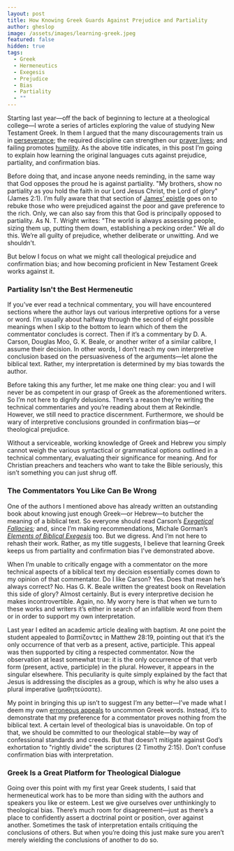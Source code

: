 ```yaml
---
layout: post
title: How Knowing Greek Guards Against Prejudice and Partiality
author: gheslop
image: /assets/images/learning-greek.jpeg
featured: false
hidden: true
tags:
  - Greek
  - Hermeneutics
  - Exegesis
  - Prejudice
  - Bias
  - Partiality
  - ""
---
```

Starting last year—off the back of beginning to lecture at a theological college—I wrote a series of articles exploring the value of studying New Testament Greek. In them I argued that the many discouragements train us in [perseverance](https://rekindle.co.za/content/2023-11-16-learning-new-testament-greek); the required discipline can strengthen our [prayer lives](https://rekindle.co.za/content/2023-02-15-learn-greek); and failing promotes [humility](https://rekindle.co.za/content/2023-03-24-how-failing-greek-can-help-you-love-god). As the above title indicates, in this post I’m going to explain how learning the original languages cuts against prejudice, partiality, and confirmation bias.

Before doing that, and incase anyone needs reminding, in the same way that God opposes the proud he is against partiality. "My brothers, show no partiality as you hold the faith in our Lord Jesus Christ, the Lord of glory" (James 2:1). I’m fully aware that that section of [James’ epistle](https://rekindle.co.za/content/the-epistle-of-james-wisdom-and-works/) goes on to rebuke those who were prejudiced against the poor and gave preference to the rich. Only, we can also say from this that God is principally opposed to partiality. As N. T. Wright writes: "The world is always assessing people, sizing them up, putting them down, establishing a pecking order." We all do this. We’re all guilty of prejudice, whether deliberate or unwitting. And we shouldn't.

But below I focus on what we might call theological prejudice and confirmation bias; and how becoming proficient in New Testament Greek works against it.

### Partiality Isn't the Best Hermeneutic

If you’ve ever read a technical commentary, you will have encountered sections where the author lays out various interpretive options for a verse or word. I’m usually about halfway through the second of eight possible meanings when I skip to the bottom to learn which of them the commentator concludes is correct. Then if it’s a commentary by D. A. Carson, Douglas Moo, G. K. Beale, or another writer of a similar calibre, I assume their decision. In other words, I don’t reach my own interpretive conclusion based on the persuasiveness of the arguments—let alone the biblical text. Rather, my interpretation is determined by my bias towards the author.

Before taking this any further, let me make one thing clear: you and I will never be as competent in our grasp of Greek as the aforementioned writers. So I’m not here to dignify delusions. There’s a reason they’re writing the technical commentaries and you’re reading about them at Rekindle. However, we still need to practice discernment. Furthermore, we should be wary of interpretive conclusions grounded in confirmation bias—or theological prejudice.

Without a serviceable, working knowledge of Greek and Hebrew you simply cannot weigh the various syntactical or grammatical options outlined in a technical commentary, evaluating their significance for meaning. And for Christian preachers and teachers who want to take the Bible seriously, this isn’t something you can just shrug off.

### The Commentators You Like Can Be Wrong

One of the authors I mentioned above has already written an outstanding book about knowing just enough Greek—or Hebrew—to butcher the meaning of a biblical text. So everyone should read Carson’s *[Exegetical Fallacies](https://www.google.com/url?sa=t&rct=j&q=&esrc=s&source=web&cd=&cad=rja&uact=8&ved=2ahUKEwiszOGo4ZOEAxVQa0EAHR5fD9MQFnoECDcQAQ&url=https%3A%2F%2Fwww.9marks.org%2Freview%2Fbook-review-exegetical-fallacies-by-d-a-carson%2F&usg=AOvVaw12XzMns7XkBRoQ-8tmF-UC&opi=89978449);* and, since I’m making recommendations, Michale Gorman’s *[Elements of Biblical Exegesis](https://www.google.com/url?sa=t&rct=j&q=&esrc=s&source=web&cd=&cad=rja&uact=8&ved=2ahUKEwi7o9m44ZOEAxWeW0EAHUNdAc4QFnoECCgQAQ&url=https%3A%2F%2Fwww.thegospelcoalition.org%2Fthemelios%2Freview%2Felements-of-biblical-exegesis-a-basic-guide-for-students-and-ministers%2F&usg=AOvVaw0UgU9zvquGz_894Sz0YzVa&opi=89978449)* too. But we digress. And I’m not here to rehash their work. Rather, as my title suggests, I believe that learning Greek keeps us from partiality and confirmation bias I've demonstrated above.

When I’m unable to critically engage with a commentator on the more technical aspects of a biblical text my decision essentially comes down to my opinion of that commentator. Do I like Carson? Yes. Does that mean he’s always correct? No. Has G. K. Beale written the greatest book on Revelation this side of glory? Almost certainly. But is every interpretive decision he makes incontrovertible. Again, no. My worry here is that when we turn to these works and writers it’s either in search of an infallible word from them or in order to support my own interpretation.

Last year I edited an academic article dealing with baptism. At one point the student appealed to βαπτίζοντες in Matthew 28:19, pointing out that it’s the only occurrence of that verb as a present, active, participle. This appeal was then supported by citing a respected commentator. Now the observation at least somewhat true: it is the only occurrence of that verb form (present, active, participle) in the plural. However, it appears in the singular elsewhere. This peculiarity is quite simply explained by the fact that Jesus is addressing the disciples as a group, which is why he also uses a plural imperative (μαθητεύσατε).

My point in bringing this up isn’t to suggest I’m any better—I’ve made what I deem my own [erroneous appeals](https://rekindle.co.za/content/pastor-you-are-a-shepherd-not-a-rancher/) to uncommon Greek words. Instead, it’s to demonstrate that my preference for a commentator proves nothing from the biblical text. A certain level of theological bias is unavoidable. On top of that, we should be committed to our theological stable—by way of confessional standards and creeds. But that doesn’t mitigate against God’s exhortation to "rightly divide" the scriptures (2 Timothy 2:15). Don’t confuse confirmation bias with interpretation.

### Greek Is a Great Platform for Theological Dialogue

Going over this point with my first year Greek students, I said that hermeneutical work has to be more than siding with the authors and speakers you like or esteem. Lest we give ourselves over unthinkingly to theological bias. There’s much room for disagreement—just as there’s a place to confidently assert a doctrinal point or position, over against another. Sometimes the task of interpretation entails critiquing the conclusions of others. But when you’re doing this just make sure you aren’t merely wielding the conclusions of another to do so.